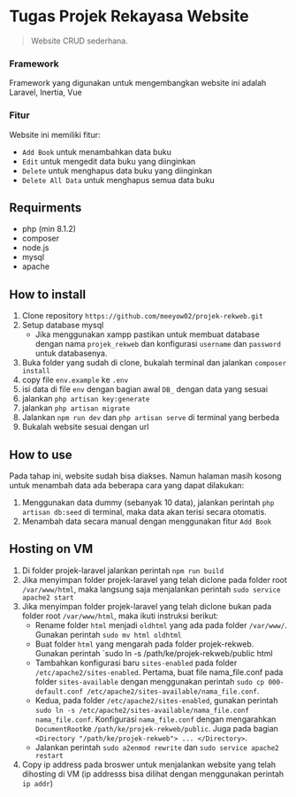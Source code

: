 # Tugas Projek Rekayasa Website
> Website CRUD sederhana.

### Framework

Framework yang digunakan untuk mengembangkan website ini adalah
Laravel, Inertia, Vue

### Fitur

Website ini memiliki fitur:
-    `Add Book` untuk menambahkan data buku
-    `Edit` untuk mengedit data buku yang diinginkan
-    `Delete` untuk menghapus data buku yang diinginkan
-    `Delete All Data` untuk menghapus semua data buku

## Requirments

-   php (min 8.1.2)
-   composer
-   node.js
-   mysql
-   apache

## How to install

1. Clone repository `https://github.com/meeyow02/projek-rekweb.git`
2. Setup database mysql
    - Jika menggunakan xampp pastikan untuk membuat database dengan nama `projek_rekweb` dan
   konfigurasi `username` dan `password` untuk databasenya.
3. Buka folder yang sudah di clone, bukalah terminal dan jalankan `composer install`
4. copy file `env.example` ke `.env`
5. isi data di file `env` dengan bagian awal `DB_` dengan data yang sesuai
6. jalankan `php artisan key:generate`
7. jalankan `php artisan migrate`
8. Jalankan `npm run dev` dan `php artisan serve` di terminal yang berbeda
9. Bukalah website sesuai dengan url

## How to use

Pada tahap ini, website sudah bisa diakses. Namun halaman masih kosong untuk menambah data ada beberapa cara yang dapat dilakukan:

1. Menggunakan data dummy (sebanyak 10 data), jalankan perintah `php artisan db:seed` di terminal, maka data akan terisi secara otomatis.
2. Menambah data secara manual dengan menggunakan fitur `Add Book`

## Hosting on VM

1. Di folder projek-laravel jalankan perintah `npm run build`
2. Jika menyimpan folder projek-laravel yang telah diclone pada folder root `/var/www/html`, maka langsung saja menjalankan perintah `sudo service apache2 start`
3. Jika menyimpan folder projek-laravel yang telah diclone bukan pada folder root `/var/www/html`, maka ikuti instruksi berikut:
   - Rename folder `html` menjadi `oldhtml` yang ada pada folder `/var/www/`. Gunakan perintah `sudo mv html oldhtml`
   - Buat folder `html` yang mengarah pada folder projek-rekweb. Gunakan perintah `sudo ln -s /path/ke/projek-rekweb/public html
   - Tambahkan konfigurasi baru `sites-enabled` pada folder `/etc/apache2/sites-enabled`. Pertama, buat file nama_file.conf pada folder `sites-available` dengan menggunakan perintah `sudo cp 000-default.conf /etc/apache2/sites-available/nama_file.conf`.
   - Kedua, pada folder `/etc/apache2/sites-enabled`, gunakan perintah `sudo ln -s /etc/apache2/sites-available/nama_file.conf nama_file.conf`. Konfigurasi `nama_file.conf` dengan mengarahkan `DocumentRoot`ke `/path/ke/projek-rekweb/public`. Juga pada bagian `<Directory "/path/ke/projek-rekweb"> ... </Directory>`.
   - Jalankan perintah `sudo a2enmod rewrite` dan `sudo service apache2 restart`
4. Copy ip address pada broswer untuk menjalankan website yang telah dihosting di VM (ip addresss bisa dilihat dengan menggunakan perintah `ip addr`)
